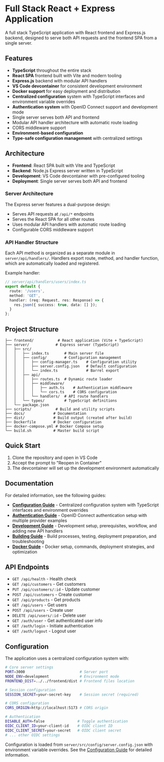 # Full Stack React + Express Application

A full stack TypeScript application with React frontend and Express.js backend, designed to serve both API requests and the frontend SPA from a single server.

## Features

- **TypeScript** throughout the entire stack
- **React SPA** frontend built with Vite and modern tooling
- **Express.js** backend with modular API handlers
- **VS Code devcontainer** for consistent development environment
- **Docker support** for easy deployment and distribution
- **Centralized configuration** system with TypeScript interfaces and environment variable overrides
- **Authentication system** with OpenID Connect support and development mode
- Single server serves both API and frontend
- Modular API handler architecture with automatic route loading
- CORS middleware support
- **Environment-based configuration**
- **Type-safe configuration management** with centralized settings

## Architecture

- **Frontend**: React SPA built with Vite and TypeScript
- **Backend**: Node.js Express server written in TypeScript
- **Development**: VS Code devcontainer with pre-configured tooling
- **Deployment**: Single server serves both API and frontend

### Server Architecture

The Express server features a dual-purpose design:
- Serves API requests at `/api/*` endpoints
- Serves the React SPA for all other routes
- Uses modular API handlers with automatic route loading
- Configurable CORS middleware support

### API Handler Structure

Each API method is organized as a separate module in `server/api/handlers/`. Handlers export route, method, and handler function, which are automatically loaded and registered.

Example handler:
```typescript
// server/api/handlers/users/index.ts
export default {
  route: '/users',
  method: 'GET',
  handler: (req: Request, res: Response) => {
    res.json({ success: true, data: [] });
  }
};
```

## Project Structure

```
├── frontend/           # React application (Vite + TypeScript)
├── server/            # Express server (TypeScript)
│   ├── src/
│   │   ├── index.ts       # Main server file
│   │   ├── config/        # Configuration management
│   │   │   ├── config-manager.ts    # Configuration utility
│   │   │   ├── server.config.json   # Default configuration
│   │   │   └── index.ts             # Barrel export
│   │   ├── api/
│   │   │   ├── routes.ts  # Dynamic route loader
│   │   │   ├── middleware/
│   │   │   │   ├── auth.ts    # Authentication middleware
│   │   │   │   └── cors.ts    # CORS configuration
│   │   │   └── handlers/  # API route handlers
│   │   └── types/         # TypeScript definitions
│   └── package.json
├── scripts/           # Build and utility scripts
├── docs/             # Documentation
├── dist/             # Build output (created after build)
├── Dockerfile        # Docker configuration
├── docker-compose.yml # Docker Compose setup
└── build.sh          # Master build script
```

## Quick Start

1. Clone the repository and open in VS Code
2. Accept the prompt to "Reopen in Container"
3. The devcontainer will set up the development environment automatically

## Documentation

For detailed information, see the following guides:

- **[Configuration Guide](docs/Configuration.md)** - Centralized configuration system with TypeScript interfaces and environment overrides
- **[Authentication Guide](docs/Authentication.md)** - OpenID Connect authentication setup with multiple provider examples
- **[Development Guide](docs/Development.md)** - Development setup, prerequisites, workflow, and adding new API handlers
- **[Building Guide](docs/Building.md)** - Build processes, testing, deployment preparation, and troubleshooting
- **[Docker Guide](docs/Dockerization.md)** - Docker setup, commands, deployment strategies, and optimization

## API Endpoints

- `GET /api/health` - Health check
- `GET /api/customers` - Get customers
- `PUT /api/customers/:id` - Update customer
- `POST /api/customers` - Create customer
- `GET /api/products` - Get products
- `GET /api/users` - Get users
- `POST /api/users` - Create user
- `DELETE /api/users/:id` - Delete user
- `GET /auth/user` - Get authenticated user info
- `GET /auth/login` - Initiate authentication
- `GET /auth/logout` - Logout user

## Configuration

The application uses a centralized configuration system with:

```bash
# Core server settings
PORT=3000                         # Server port
NODE_ENV=development              # Environment mode
FRONTEND_DIST=../../frontend/dist # Frontend files location

# Session configuration  
SESSION_SECRET=your-secret-key    # Session secret (required)

# CORS configuration
CORS_ORIGIN=http://localhost:5173 # CORS origin

# Authentication
DISABLE_AUTH=false               # Toggle authentication
OIDC_CLIENT_ID=your-client-id    # OIDC client ID
OIDC_CLIENT_SECRET=your-secret   # OIDC client secret
# ... other OIDC settings
```

Configuration is loaded from `server/src/config/server.config.json` with environment variable overrides. See the [Configuration Guide](docs/Configuration.md) for detailed information.
